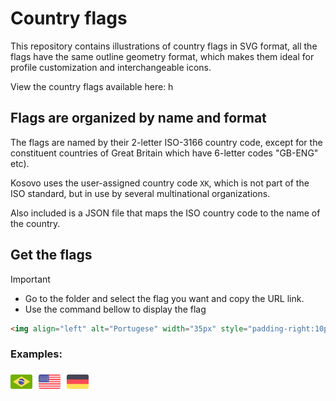 # Country flags

This repository contains illustrations of country flags in SVG format, all the flags have the same outline geometry format, which makes them ideal for profile customization and interchangeable icons.

View the country flags available here: h

## Flags are organized by name and format

The flags are named by their 2-letter ISO-3166 country code, except for the
constituent countries of Great Britain which have 6-letter codes "GB-ENG" etc).

Kosovo uses the user-assigned country code `XK`, which is not part of the ISO standard, but in use by several multinational organizations.

Also included is a JSON file that maps the ISO country code to the name of the
country.


## Get the flags
> [!IMPORTANT]
> - Go to the folder  and select the flag you want and copy the URL link.
> - Use the command bellow to display the flag
> ```html
> <img align="left" alt="Portugese" width="35px" style="padding-right:10px;" src="PUT THE URL LINK OF THE FLAG HERE"/>
> ```

### Examples: 

<img align="left" alt="Portugese" width="35px" style="padding-right:10px;" src="https://github.com/Robertooo25/Country-Flags/blob/main/rectangular_flags_SVG/flag_rect_roundcorner_Brazil.svg"/>
<img align="left" alt="English" width="35px" style="padding-right:10px;" src="https://github.com/Robertooo25/Country-Flags/blob/main/rectangular_flags_SVG/united-states-svgrepo-com.svg"/>
<img align="left" alt="German" width="35px" style="padding-right:10px;" src="https://github.com/Robertooo25/Country-Flags/blob/main/rectangular_flags_SVG/germany-svgrepo-com.svg"/>

[credits]: https://www.svgrepo.com/collection/international-flags-6/5
